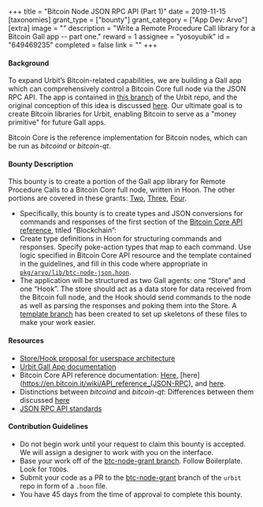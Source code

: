 +++
title = "Bitcoin Node JSON RPC API (Part 1)"
date = 2019-11-15
[taxonomies]
grant_type = ["bounty"]
grant_category = ["App Dev: Arvo"]
[extra]
image = ""
description = "Write a Remote Procedure Call library for a Bitcoin Gall app -- part one."
reward = 1
assignee = "yosoyubik"
id = "649469235"
completed = false
link = ""
+++

#### Background
To expand Urbit’s Bitcoin-related capabilities, we are building a Gall app which can comprehensively control a Bitcoin Core full node via the JSON RPC API. The app is contained in [this branch](https://github.com/urbit/urbit/tree/btc-node-grant) of the Urbit repo, and the original conception of this idea is discussed [here](https://github.com/urbit/arvo/pull/1052). Our ultimate goal is to create Bitcoin libraries for Urbit, enabling Bitcoin to serve as a "money primitive" for future Gall apps.

Bitcoin Core is the reference implementation for Bitcoin nodes, which can be run as _bitcoind_ or _bitcoin-qt_.

#### Bounty Description
This bounty is to create a portion of the Gall app library for Remote Procedure Calls to a Bitcoin Core full node, written in Hoon.  The other portions are covered in these grants: [Two](https://grants.urbit.org/bounties/1577544668-bitcoin-node-json-rpc-api-part-2), [Three](https://grants.urbit.org/bounties/312452925-bitcoin-node-json-rpc-api-part-3), [Four](https://grants.urbit.org/bounties/87854308-bitcoin-node-json-rpc-api-part-4).
* Specifically, this bounty is to create types and JSON conversions for commands and responses of the first section of the [Bitcoin Core API reference](https://bitcoincore.org/en/doc/0.18.0/ ), titled “Blockchain”:
* Create type definitions in Hoon for structuring commands and responses.  Specify poke-action types that map to each command.  Use logic specified in Bitcoin Core API resource and the template contained in the guidelines, and fill in this code where appropriate in [`pkg/arvo/lib/btc-node-json.hoon`](https://github.com/urbit/urbit/blob/9bb9b20c71a0a46edc6c52dd869017d3a51ede30/pkg/arvo/lib/btc-node-json.hoon).
* The application will be structured as two Gall agents: one “Store” and one “Hook”. The store should act as a data store for data received from the Bitcoin full node, and the Hook should send commands to the node as well as parsing the responses and poking them into the Store. A [template branch](https://github.com/urbit/urbit/tree/btc-node-grant) has been created to set up skeletons of these files to make your work easier.

#### Resources
* [Store/Hook proposal for userspace architecture](https://docs.google.com/document/d/1hS_UuResG1S4j49_H-aSshoTOROKBnGoJAaRgOipf54/edit?usp=sharing)
* [Urbit Gall App documentation](https://urbit.org/docs/learn/arvo/gall/)
* Bitcoin Core API reference documentation: [Here](https://bitcoincore.org/en/doc/0.18.0/), [here](https://en.bitcoin.it/wiki/API_reference_(JSON-RPC), and [here](https://bitcoin.org/en/developer-reference#remote-procedure-calls-rpcs).
* Distinctions between _bitcoind_ and _bitcoin-qt_: Differences between them discussed [here](https://bitcoin.stackexchange.com/questions/13368/whats-the-difference-between-bitcoind-and-bitcoin-qt-different-commands)
* [JSON RPC API standards](https://www.jsonrpc.org/specification)

#### Contribution Guidelines
* Do not begin work until your request to claim this bounty is accepted.  We will assign a designer to work with you on the interface.
* Base your work off of the [btc-node-grant branch](https://github.com/urbit/urbit/tree/btc-node-grant).  Follow Boilerplate.  Look for `TODO`s.
* Submit your code as a PR to the [btc-node-grant](https://github.com/urbit/urbit/tree/btc-node-grant) branch of the `urbit` repo in form of a `.hoon` file.
* You have 45 days from the time of approval to complete this bounty.
    